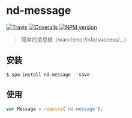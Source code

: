 # nd-message

[![Travis](https://img.shields.io/travis/ndfront/nd-message.svg?style=flat-square)](https://github.com/ndfront/nd-message)
[![Coveralls](https://img.shields.io/coveralls/ndfront/nd-message.svg?style=flat-square)](https://github.com/ndfront/nd-message)
[![NPM version](https://img.shields.io/npm/v/nd-promise.svg?style=flat-square)](https://npmjs.org/package/nd-message)

> 简单的消息框（warn/error/info/success/...）

## 安装

```
$ spm install nd-message --save
```

## 使用

```js
var Message = require('nd-message');
```
